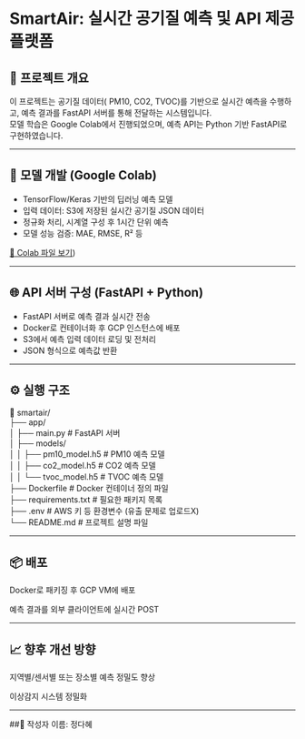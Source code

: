 # SmartAir: 실시간 공기질 예측 및 API 제공 플랫폼

## 📌 프로젝트 개요

이 프로젝트는 공기질 데이터( PM10, CO2, TVOC)를 기반으로 실시간 예측을 수행하고, 예측 결과를 FastAPI 서버를 통해 전달하는 시스템입니다.  
모델 학습은 Google Colab에서 진행되었으며, 예측 API는 Python 기반 FastAPI로 구현하였습니다.

---

## 🧠 모델 개발 (Google Colab)

- TensorFlow/Keras 기반의 딥러닝 예측 모델
- 입력 데이터: S3에 저장된 실시간 공기질 JSON 데이터
- 정규화 처리, 시계열 구성 후 1시간 단위 예측
- 모델 성능 검증: MAE, RMSE, R² 등

[📎 Colab 파일 보기](https://colab.research.google.com/drive/1Xn7auVeNUPyOFPFwBX6cxtmE7nmH6w00?usp=sharing))

---

## 🌐 API 서버 구성 (FastAPI + Python)

- FastAPI 서버로 예측 결과 실시간 전송
- Docker로 컨테이너화 후 GCP 인스턴스에 배포
- S3에서 예측 입력 데이터 로딩 및 전처리
- JSON 형식으로 예측값 반환

---

## ⚙️ 실행 구조
📁 smartair/  
├── app/  
│   ├── main.py              # FastAPI 서버  
│   ├── models/  
│   │   ├── pm10_model.h5    # PM10 예측 모델  
│   │   ├── co2_model.h5     # CO2 예측 모델  
│   │   └── tvoc_model.h5    # TVOC 예측 모델  
├── Dockerfile               # Docker 컨테이너 정의 파일  
├── requirements.txt         # 필요한 패키지 목록  
├── .env                     # AWS 키 등 환경변수 (유출 문제로 업로드X)  
└── README.md                # 프로젝트 설명 파일  
 

---

## 📦 배포
Docker로 패키징 후 GCP VM에 배포

예측 결과를 외부 클라이언트에 실시간 POST

---

## 📈 향후 개선 방향
지역별/센서별 또는 장소별 예측 정밀도 향상

이상감지 시스템 정밀화

---

##📝 작성자
이름: 정다혜
